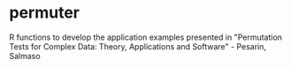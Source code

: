 # permuter
R functions to develop the application examples presented in "Permutation Tests for Complex Data: Theory, Applications and Software" - Pesarin, Salmaso
